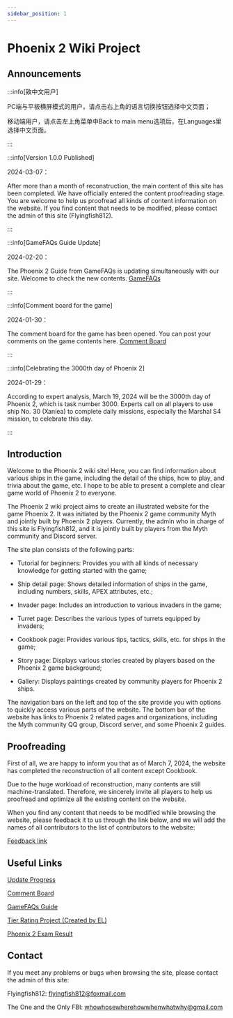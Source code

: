 ```yaml
---
sidebar_position: 1
---
```


# Phoenix 2 Wiki Project

## Announcements

:::info[致中文用户]

PC端与平板横屏模式的用户，请点击右上角的语言切换按钮选择中文页面；

移动端用户，请点击左上角菜单中Back to main menu选项后，在Languages里选择中文页面。

:::

:::info[Version 1.0.0 Published]

2024-03-07：

After more than a month of reconstruction, the main content of this site has been completed. We have officially entered the content proofreading stage. You are welcome to help us proofread all kinds of content information on the website. If you find content that needs to be modified, please contact the admin of this site (Flyingfish812).

:::

:::info[GameFAQs Guide Update]

2024-02-20：

The Phoenix 2 Guide from GameFAQs is updating simultaneously with our site. Welcome to check the new contents. [GameFAQs](https://gamefaqs.gamespot.com/iphone/193681-phoenix-ii/faqs/76704/)

:::

:::info[Comment board for the game]

2024-01-30：

The comment board for the game has been opened. You can post your comments on the game contents here. [Comment Board](https://docs.google.com/document/d/1_jkdrGhIJJW54dpJPeAG3fi05eIgnP9Za5onfS-wuv8/edit?usp=sharing)

:::

:::info[Celebrating the 3000th day of Phoenix 2]

2024-01-29：

According to expert analysis, March 19, 2024 will be the 3000th day of Phoenix 2, which is task number 3000. Experts call on all players to use ship No. 30 (Xaniea) to complete daily missions, especially the Marshal S4 mission, to celebrate this day.

:::

## Introduction

Welcome to the Phoenix 2 wiki site! Here, you can find information about various ships in the game, including the detail of the ships, how to play, and trivia about the game, etc. I hope to be able to present a complete and clear game world of Phoenix 2 to everyone.

The Phoenix 2 wiki project aims to create an illustrated website for the game Phoenix 2. It was initiated by the Phoenix 2 game community Myth and jointly built by Phoenix 2 players. Currently, the admin who in charge of this site is Flyingfish812, and it is jointly built by players from the Myth community and Discord server.

The site plan consists of the following parts:

- Tutorial for beginners: Provides you with all kinds of necessary knowledge for getting started with the game;

- Ship detail page: Shows detailed information of ships in the game, including numbers, skills, APEX attributes, etc.;

- Invader page: Includes an introduction to various invaders in the game;

- Turret page: Describes the various types of turrets equipped by invaders;

- Cookbook page: Provides various tips, tactics, skills, etc. for ships in the game;

- Story page: Displays various stories created by players based on the Phoenix 2 game background;

- Gallery: Displays paintings created by community players for Phoenix 2 ships.

The navigation bars on the left and top of the site provide you with options to quickly access various parts of the website. The bottom bar of the website has links to Phoenix 2 related pages and organizations, including the Myth community QQ group, Discord server, and some Phoenix 2 guides.

## Proofreading

First of all, we are happy to inform you that as of March 7, 2024, the website has completed the reconstruction of all content except Cookbook.

Due to the huge workload of reconstruction, many contents are still machine-translated. Therefore, we sincerely invite all players to help us proofread and optimize all the existing content on the website.

When you find any content that needs to be modified while browsing the website, please feedback it to us through the link below, and we will add the names of all contributors to the list of contributors to the website:

[Feedback link](https://docs.google.com/forms/d/e/1FAIpQLSf1_2lV0mtUykeO1MSLklbafhzPHIA42bj_2JYnEok5IsEsnQ/viewform?usp=sf_link)

## Useful Links

[Update Progress](/docs/Rebuild_Progress.md)

[Comment Board](https://docs.google.com/document/d/1_jkdrGhIJJW54dpJPeAG3fi05eIgnP9Za5onfS-wuv8/edit?usp=sharing)

[GameFAQs Guide](https://gamefaqs.gamespot.com/iphone/193681-phoenix-ii/faqs/76704/)

[Tier Rating Project (Created by EL)](https://tiermaker.com/create/phoenix-2-ships-16766598)

[Phoenix 2 Exam Result](/Result)

## Contact

If you meet any problems or bugs when browsing the site, please contact the admin of this site:

Flyingfish812: flyingfish812@foxmail.com

The One and the Only FBI: whowhosewherehowwhenwhatwhy@gmail.com